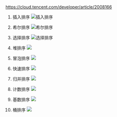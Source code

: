 https://cloud.tencent.com/developer/article/2008166

1. 插入排序
![插入排序](https://ask.qcloudimg.com/http-save/6801492/76d5c4ed6559e3883a9364b7d11261ae.gif)

2. 希尔排序
![希尔排序](https://ask.qcloudimg.com/http-save/6801492/006be712dbb49146be2f9da0d9d6fea5.gif)

3. 选择排序
![选择排序](https://ask.qcloudimg.com/http-save/6801492/10d3e14d0e090206cdc376b77ea7b429.gif)

4. 堆排序
![](https://ask.qcloudimg.com/http-save/6801492/081275aed8f3c8f13d2dc5e12868976a.gif)

5. 冒泡排序
![](https://ask.qcloudimg.com/http-save/6801492/3c72b21b62a77cf5b118ae2cf7df93c8.gif)

6. 快速排序
![](https://ask.qcloudimg.com/http-save/6801492/1a26261791eadaa25931bdd567234296.gif)

7. 归并排序
![](https://ask.qcloudimg.com/http-save/6801492/0dd48c4b409c55984e0578e11c6b8f6f.gif)

8. 计数排序
![](https://ask.qcloudimg.com/http-save/6801492/e51c793baa3c3062bf81f4a5f01be877.gif)

9. 基数排序
![](https://ask.qcloudimg.com/http-save/6801492/05262cafdb46dc547747c77b3c8a5b4c.gif)

10. 桶排序
![](https://ask.qcloudimg.com/http-save/6801492/5e5dcb39cf5580e6872653cf948b1456.gif)
